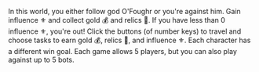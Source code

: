 In this world, you either follow god O'Foughr or you're against him.
Gain influence ⚜️ and collect gold 💰 and relics 🏺. If you have less than 0 influence ⚜️, you're out!
Click the buttons (of number keys) to travel and choose tasks to earn gold 💰, relics 🏺, and influence ⚜️.
Each character has a different win goal.
Each game allows 5 players, but you can also play against up to 5 bots.